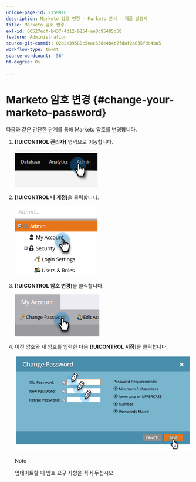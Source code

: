 ```yaml
---
unique-page-id: 2359916
description: Marketo 암호 변경 - Marketo 문서 - 제품 설명서
title: Marketo 암호 변경
exl-id: 06527ecf-b437-4d12-9254-ae0c95485d58
feature: Administration
source-git-commit: 02b2e39580c5eac63de4b4b7fdaf2a835fdd4ba5
workflow-type: tm+mt
source-wordcount: '56'
ht-degree: 0%

---
```


# Marketo 암호 변경 {#change-your-marketo-password}

다음과 같은 간단한 단계를 통해 Marketo 암호를 변경합니다.

1. **[!UICONTROL 관리자]** 영역으로 이동합니다.

   ![](assets/change-your-marketo-password-1.png)

1. **[!UICONTROL 내 계정]**&#x200B;을 클릭합니다.

   ![](assets/change-your-marketo-password-2.png)

1. **[!UICONTROL 암호 변경]**&#x200B;을 클릭합니다.

   ![](assets/change-your-marketo-password-3.png)

1. 이전 암호와 새 암호를 입력한 다음 **[!UICONTROL 저장]**&#x200B;을 클릭합니다.

   ![](assets/change-your-marketo-password-4.png)

   >[!NOTE]
   >
   >업데이트할 때 암호 요구 사항을 적어 두십시오.
